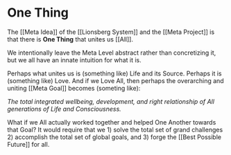 # One Thing

The [[Meta Idea]] of the [[Lionsberg System]] and the [[Meta Project]] is that there is **One Thing** that unites us [[All]].  

We intentionally leave the Meta Level abstract rather than concretizing it, but we all have an innate intuition for what it is. 

Perhaps what unites us is (something like) Life and its Source. Perhaps it is (something like) Love. And if we Love All, then perhaps the overarching and uniting [[Meta Goal]] becomes (someting like): 

*The total integrated wellbeing, development, and right relationship of All generations of Life and Consciousness.*

What if we All actually worked together and helped One Another towards that Goal? It would require that we 1) solve the total set of grand challenges 2) accomplish the total set of global goals, and 3) forge the [[Best Possible Future]] for all. 
